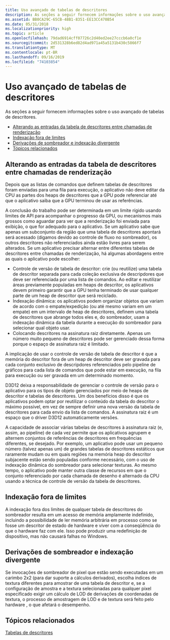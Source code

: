 ```yaml
---
title: Uso avançado de tabelas de descritores
description: As seções a seguir fornecem informações sobre o uso avançado de tabelas de descritores.
ms.assetid: BB0CA29C-65CB-48B1-8351-EE13CC470B54
ms.date: 05/31/2018
ms.localizationpriority: high
ms.topic: article
ms.openlocfilehash: 79dad6914cff07726c2d40ed2ee27cccb6a0cf1e
ms.sourcegitcommit: 2d531328b6ed82d4ad971a45a5131b430c5866f7
ms.translationtype: MT
ms.contentlocale: pt-BR
ms.lasthandoff: 09/16/2019
ms.locfileid: "74103854"
---
```

# <a name="advanced-use-of-descriptor-tables"></a>Uso avançado de tabelas de descritores

As seções a seguir fornecem informações sobre o uso avançado de tabelas de descritores.

-   [Alterando as entradas da tabela de descritores entre chamadas de renderização](#changing-descriptor-table-entries-between-rendering-calls)
-   [Indexação fora de limites](#out-of-bounds-indexing)
-   [Derivações de sombreador e indexação divergente](#shader-derivatives-and-divergent-indexing)
-   [Tópicos relacionados](#related-topics)

## <a name="changing-descriptor-table-entries-between-rendering-calls"></a>Alterando as entradas da tabela de descritores entre chamadas de renderização

Depois que as listas de comandos que definem tabelas de descritores foram enviadas para uma fila para execução, o aplicativo não deve editar da CPU as partes dos heaps de descritores que a GPU pode referenciar até que o aplicativo saiba que a GPU terminou de usar as referências.

A conclusão do trabalho pode ser determinada em um limite rígido usando limites de API para acompanhar o progresso da GPU, ou mecanismos mais grossos como aguardar para ver que a renderização foi enviada para exibição, o que for adequado para o aplicativo. Se um aplicativo sabe que apenas um subconjunto da região que uma tabela de descritores apontará será acessado (digamos devido ao controle de fluxo no sombreador), os outros descritores não referenciados ainda estão livres para serem alterados. Se um aplicativo precisar alternar entre diferentes tabelas de descritores entre chamadas de renderização, há algumas abordagens entre as quais o aplicativo pode escolher:

-   Controle de versão de tabela de descritor: crie (ou reutilize) uma tabela de descritor separada para cada coleção exclusiva de descripdores que deve ser referenciada por uma lista de comandos. Ao editar e reutilizar áreas previamente populadas em heaps de descritor, os aplicativos devem primeiro garantir que a GPU tenha terminado de usar qualquer parte de um heap de descritor que será reciclado.
-   Indexação dinâmica: os aplicativos podem organizar objetos que variam de acordo com o empate/expedição (ou até mesmo variam em um empate) em um intervalo de heap de descritores, definem uma tabela de descritores que abrange todos eles e, do sombreador, usam a indexação dinâmica da tabela durante a execução do sombreador para selecionar qual objeto usar.
-   Colocando descritores na assinatura raiz diretamente. Apenas um número muito pequeno de descritores pode ser gerenciado dessa forma porque o espaço de assinatura raiz é limitado.

A implicação de usar o controle de versão de tabela de descritor é que a memória do descritor fora de um heap de descritor deve ser gravada para cada conjunto exclusivo de descripdores referenciados pelo pipeline de gráficos para cada lista de comandos que pode estar em execução, na fila para execução ou ser gravada em um determinado momento.

D3D12 deixa a responsabilidade de gerenciar o controle de versão para o aplicativo para os tipos de objeto gerenciados por meio de heaps de descritor e tabelas de descritores. Um dos benefícios disso é que os aplicativos podem optar por reutilizar o conteúdo da tabela do descritor o máximo possível, em vez de sempre definir uma nova versão da tabela de descritores para cada envio da lista de comandos. A assinatura raiz é um espaço que o driver D3D12 automaticamente versões.

A capacidade de associar várias tabelas de descritores à assinatura raiz (e, assim, ao pipeline) de cada vez permite que os aplicativos agrupem e alternem conjuntos de referências de descritores em frequências diferentes, se desejado. Por exemplo, um aplicativo pode usar um pequeno número (talvez apenas um) de grandes tabelas de descritores estáticos que raramente mudam ou em quais regiões na memória heap do descritor subjacente estão sendo populadas conforme necessário, com o uso de indexação dinâmica do sombreador para selecionar texturas. Ao mesmo tempo, o aplicativo pode manter outra classe de recursos em que o conjunto referenciado por cada chamada de desenho é alternado da CPU usando a técnica de controle de versão da tabela de descritores.

## <a name="out-of-bounds-indexing"></a>Indexação fora de limites

A indexação fora dos limites de qualquer tabela de descritores do sombreador resulta em um acesso de memória amplamente indefinido, incluindo a possibilidade de ler memória arbitrária em processo como se fosse um descritor de estado de hardware e viver com a conseqüência do que o hardware faz com ele. Isso pode produzir uma redefinição de dispositivo, mas não causará falhas no Windows.

## <a name="shader-derivatives-and-divergent-indexing"></a>Derivações de sombreador e indexação divergente

Se invocações de sombreador de pixel que estão sendo executadas em um carimbo 2x2 (para dar suporte a cálculos derivados), escolha índices de textura diferentes para amostrar de uma tabela de descritor e, se a configuração de amostra e a textura selecionadas para qualquer pixel especificado exigir um cálculo de LOD de derivações de coordenadas de textura, o processo de amostragem de LOD e de textura será feito pelo hardware , o que afetará o desempenho.

## <a name="related-topics"></a>Tópicos relacionados

<dl> <dt>

[Tabelas de descritores](descriptor-tables.md)
</dt> </dl>

 

 




